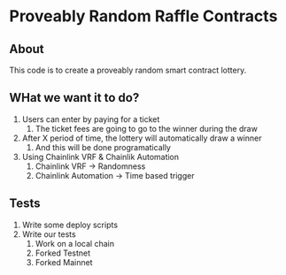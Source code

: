 # Proveably Random Raffle Contracts

## About

This code is to create a proveably random smart contract lottery.

## WHat we want it to do?

1. Users can enter by paying for a ticket
	1. The ticket fees are going to go to the winner during the draw
2. After X period of time, the lottery will automatically draw a winner
	1. And this will be done programatically
3. Using Chainlink VRF & Chainlik Automation
	1. Chainlink VRF -> Randomness
	2. Chainlink Automation -> Time based trigger


## Tests

1. Write some deploy scripts
2. Write our tests
	1. Work on a local chain
	2. Forked Testnet
	3. Forked Mainnet